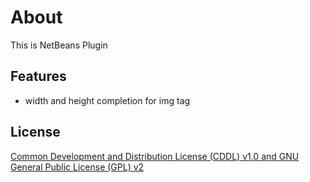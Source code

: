 # About
This is NetBeans Plugin

## Features

- width and height completion for img tag

## License
[Common Development and Distribution License (CDDL) v1.0 and GNU General Public License (GPL) v2](http://netbeans.org/cddl-gplv2.html)